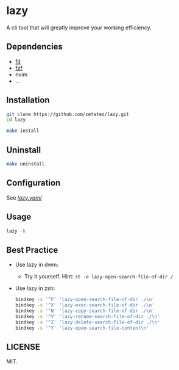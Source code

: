 # lazy
A cli tool that will greatly improve your working efficiency.

## Dependencies
- [fd](https://github.com/sharkdp/fd)
- [fzf](https://github.com/junegunn/fzf)
- nvim
- ...

## Installation
```bash
git clone https://github.com/zetatez/lazy.git
cd lazy

make install
```

## Uninstall
```bash
make uninstall
```

## Configuration
See [*lazy.yaml*](https://github.com/zetatez/lazy/blob/master/lazy.yaml)

## Usage
```bash
lazy -h
```

## Best Practice

- Use lazy in dwm:
    - Try it yourself. Hint: `st -e lazy-open-search-file-of-dir /`


- Use lazy in zsh:
    ```bash
    bindkey -s '^F' 'lazy-open-search-file-of-dir ./\n'
    bindkey -s '^X' 'lazy-exec-search-file-of-dir ./\n'
    bindkey -s '^N' 'lazy-copy-search-file-of-dir ./\n'
    bindkey -s '^V' 'lazy-rename-search-file-of-dir ./\n'
    bindkey -s '^Z' 'lazy-delete-search-file-of-dir ./\n'
    bindkey -s '^Y' 'lazy-open-search-file-content\n'
    ```

## LICENSE

MIT.
